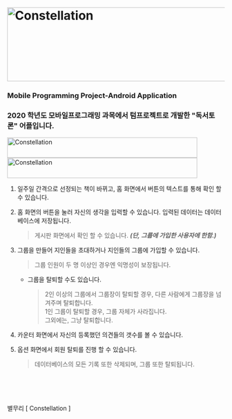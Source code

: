# <img src="https://user-images.githubusercontent.com/75404763/102946409-ef7b8480-4503-11eb-831d-a97563d4dcdf.png" width="540px" height="171px" title="타이틀" alt="Constellation"></img>
### Mobile Programming Project-Android Application
### 2020 학년도 모바일프로그래밍 과목에서 텀프로젝트로 개발한 "독서토론" 어플입니다.
<img src="https://user-images.githubusercontent.com/75404763/102946902-61080280-4505-11eb-8cf6-b47f1d0cea73.png" width="440px" height="47px" title="바" alt="Constellation"> <img src="https://user-images.githubusercontent.com/75404763/102946902-61080280-4505-11eb-8cf6-b47f1d0cea73.png" width="440px" height="47px" title="바" alt="Constellation"></img>

1) 일주일 간격으로 선정되는 책이 바뀌고, 홈 화면에서 버튼의 텍스트를 통해 확인 할 수 있습니다.   

2) 홈 화면의 버튼을 눌러 자신의 생각을 입력할 수 있습니다. 입력된 데이터는 데이터베이스에 저장됩니다.   
    > 게시판 화면에서 확인 할 수 있습니다. *__(단, 그룹에 가입한 사용자에 한함.)__*   
3) 그룹을 만들어 지인들을 초대하거나 지인들의 그룹에 가입할 수 있습니다.
    > 그룹 인원이 두 명 이상인 경우엔 익명성이 보장됩니다.   
    * 그룹을 탈퇴할 수도 있습니다.   
       > 2인 이상의 그룹에서 그룹장이 탈퇴할 경우, 다른 사람에게 그룹장을 넘겨주며 탈퇴합니다.   
        > 1인 그룹이 탈퇴할 경우, 그룹 자체가 사라집니다.   
        > 그외에는, 그냥 탈퇴합니다.

4) 카운터 화면에서 자신의 등록했던 의견들의 갯수를 볼 수 있습니다.   

5) 옵션 화면에서 회원 탈퇴를 진행 할 수 있습니다.
    > 데이터베이스의 모든 기록 또한 삭제되며, 그룹 또한 탈퇴됩니다.

<br/>
<br/>
<br/>
<br/>
별무리 [ Constellation ]


